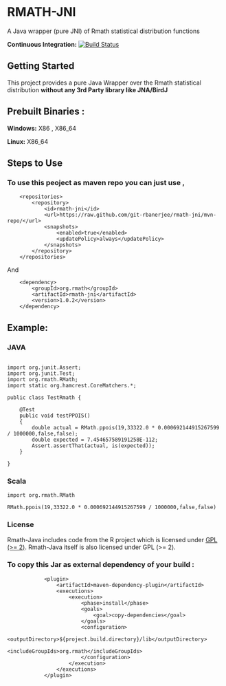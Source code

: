 
# RMATH-JNI


A Java wrapper (pure JNI) of Rmath statistical distribution functions

**Continuous Integration:** [![Build Status](https://api.travis-ci.org/git-rbanerjee/rmath-jni.svg?branch=master)](https://travis-ci.org/git-rbanerjee/rmath-jni) <br/>


## Getting Started

This project provides a pure Java Wrapper over the Rmath statistical distribution <b>without any 3rd Party library like JNA/BirdJ</b>

## Prebuilt Binaries :

<b>Windows:</b> X86 , X86_64

<b>Linux:</b> X86_64



## Steps to Use


### To use this peoject as maven repo you can just use ,

```
    <repositories>
		<repository>
			<id>rmath-jni</id>
			<url>https://raw.github.com/git-rbanerjee/rmath-jni/mvn-repo/</url>
			<snapshots>
				<enabled>true</enabled>
				<updatePolicy>always</updatePolicy>
			</snapshots>
		</repository>
	</repositories>
```

And

```
    <dependency>
		<groupId>org.rmath</groupId>
		<artifactId>rmath-jni</artifactId>
		<version>1.0.2</version>
	</dependency>
```


## Example:

### JAVA

```

import org.junit.Assert;
import org.junit.Test;
import org.rmath.RMath;
import static org.hamcrest.CoreMatchers.*;

public class TestRmath {
	
	@Test
	public void testPPOIS()
	{
		double actual = RMath.ppois(19,33322.0 * 0.000692144915267599 / 1000000,false,false);
		double expected = 7.454657589191258E-112;
		Assert.assertThat(actual, is(expected));
	}

}

```

### Scala 

```
import org.rmath.RMath

RMath.ppois(19,33322.0 * 0.000692144915267599 / 1000000,false,false)
```

### License

Rmath-Java includes code from the R project which is licensed under
[GPL (>= 2)](https://www.gnu.org/licenses/old-licenses/gpl-2.0.en.html).
Rmath-Java itself is also licensed under GPL (>= 2).

### To copy this Jar as external dependency of your build :

```
			<plugin>
				<artifactId>maven-dependency-plugin</artifactId>
				<executions>
					<execution>
						<phase>install</phase>
						<goals>
							<goal>copy-dependencies</goal>
						</goals>
						<configuration>
							<outputDirectory>${project.build.directory}/lib</outputDirectory>
							<includeGroupIds>org.rmath</includeGroupIds>
						</configuration>
					</execution>
				</executions>
			</plugin>
```

